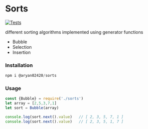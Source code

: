 # Sorts 
[![Tests][tests-shield]][tests-url]

different sorting algorithms implemented using generator functions

 - Bubble
 - Selection
 - Insertion

### Installation

```js
npm i @aryan02420/sorts
```

### Usage

```js
const {Bubble} = require('./sorts')
let array = [2,5,3,7,1]
let sort = Bubble(array)

console.log(sort.next().value)   // [ 2, 3, 5, 7, 1 ]
console.log(sort.next().value)   // [ 2, 3, 5, 1, 7 ]
```

[tests-shield]: https://github.com/aryan02420/sorts/actions/workflows/test-runner.yml/badge.svg
[tests-url]: https://github.com/aryan02420/sorts/actions/workflows/test-runner.yml
